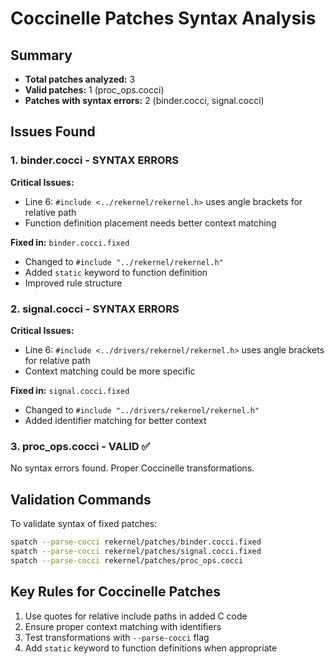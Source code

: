 # Coccinelle Patches Syntax Analysis

## Summary
- **Total patches analyzed:** 3
- **Valid patches:** 1 (proc_ops.cocci)
- **Patches with syntax errors:** 2 (binder.cocci, signal.cocci)

## Issues Found

### 1. binder.cocci - SYNTAX ERRORS
**Critical Issues:**
- Line 6: `#include <../rekernel/rekernel.h>` uses angle brackets for relative path
- Function definition placement needs better context matching

**Fixed in:** `binder.cocci.fixed`
- Changed to `#include "../rekernel/rekernel.h"`
- Added `static` keyword to function definition
- Improved rule structure

### 2. signal.cocci - SYNTAX ERRORS  
**Critical Issues:**
- Line 6: `#include <../drivers/rekernel/rekernel.h>` uses angle brackets for relative path
- Context matching could be more specific

**Fixed in:** `signal.cocci.fixed`
- Changed to `#include "../drivers/rekernel/rekernel.h"`
- Added identifier matching for better context

### 3. proc_ops.cocci - VALID ✅
No syntax errors found. Proper Coccinelle transformations.

## Validation Commands
To validate syntax of fixed patches:
```bash
spatch --parse-cocci rekernel/patches/binder.cocci.fixed
spatch --parse-cocci rekernel/patches/signal.cocci.fixed  
spatch --parse-cocci rekernel/patches/proc_ops.cocci
```

## Key Rules for Coccinelle Patches
1. Use quotes for relative include paths in added C code
2. Ensure proper context matching with identifiers
3. Test transformations with `--parse-cocci` flag
4. Add `static` keyword to function definitions when appropriate